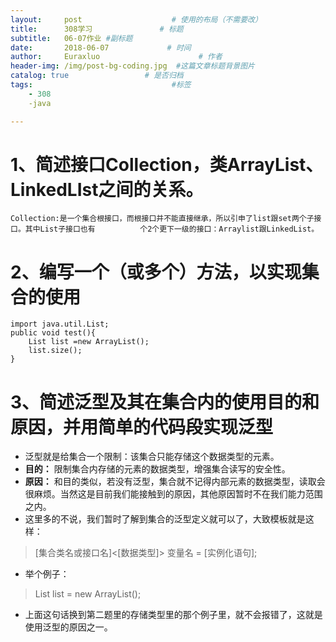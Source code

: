 ```yaml
---
layout:     post                    # 使用的布局（不需要改）
title:      308学习               # 标题 
subtitle:   06-07作业 #副标题
date:       2018-06-07             # 时间
author:     Euraxluo                      # 作者
header-img: /img/post-bg-coding.jpg  #这篇文章标题背景图片
catalog: true                 # 是否归档
tags:                               #标签
    - 308
    -java

---
```


# 1、简述接口Collection，类ArrayList、LinkedLIst之间的关系。

```
Collection:是一个集合根接口，而根接口并不能直接继承，所以引申了list跟set两个子接口。其中List子接口也有			个2个更下一级的接口：Arraylist跟LinkedList。
```


# 2、编写一个（或多个）方法，以实现集合的使用

```
import java.util.List;
public void test(){
    List list =new ArrayList();
    list.size();
}
```

# 3、简述泛型及其在集合内的使用目的和原因，并用简单的代码段实现泛型


- 泛型就是给集合一个限制：该集合只能存储这个数据类型的元素。
- **目的：** 限制集合内存储的元素的数据类型，增强集合读写的安全性。
- **原因：** 和目的类似，若没有泛型，集合就不记得内部元素的数据类型，读取会很麻烦。当然这是目前我们能接触到的原因，其他原因暂时不在我们能力范围之内。
- 这里多的不说，我们暂时了解到集合的泛型定义就可以了，大致模板就是这样：  

> [集合类名或接口名]<[数据类型]> 变量名 = [实例化语句];

- 举个例子：

> List<String> list = new ArrayList();

- 上面这句话换到第二题里的存储类型里的那个例子里，就不会报错了，这就是使用泛型的原因之一。